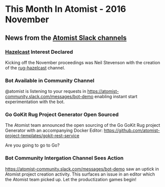 # This Month In Atomist - 2016 November

## News from the [Atomist Slack channels](https://atomist-community.slack.com)

### [Hazelcast](https://en.wikipedia.org/wiki/Hazelcast) Interest Declared

Kicking off the November proceedings was Neil Stevenson with the creation of the [rug-hazelcast](https://atomist-community.slack.com/messages/rug-hazelcast) channel.

### Bot Available in Community Channel

@atomist is listening to your requests in https://atomist-community.slack.com/messages/bot-demo enabling instant start experimentation with the bot.

### Go GoKit Rug Project Generator Open Sourced

The Atomist team announced the open sourcing of the  Go GoKit Rug project Generator with an accompanying Docker Editor: https://github.com/atomist-project-templates/gokit-rest-service

Are you going to go to Go?

### Bot Community Intergation Channel Sees Action

https://atomist-community.slack.com/messages/bot-demo saw an uptick in Atomist project creation activity. This surfaces an issue in an editor which the Atomist team picked up. Let the productization games begin!
